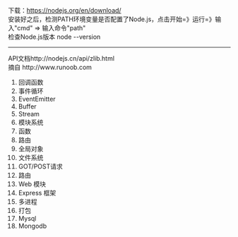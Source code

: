 下载：https://nodejs.org/en/download/
</br>安装好之后，检测PATH环境变量是否配置了Node.js，点击开始=》运行=》输入"cmd" => 输入命令"path"
</br>检查Node.js版本  node --version
<hr />
API文档<url>http://nodejs.cn/api/zlib.html </url>
</br>摘自 <url> http://www.runoob.com </url>
<ol>
<li>回调函数</li>
<li>事件循环</li>
<li>EventEmitter</li>
<li>Buffer</li>
<li>Stream</li>
<li>模块系统</li>
<li>函数</li>
<li>路由</li>
<li>全局对象</li>
<li>文件系统</li>
<li>GOT/POST请求</li>
<li>路由</li>
<li>Web 模块</li>
<li>Express 框架</li>
<li>多进程</li>
<li>打包</li>
<li>Mysql</li>
<li>Mongodb</li>
</ol>
